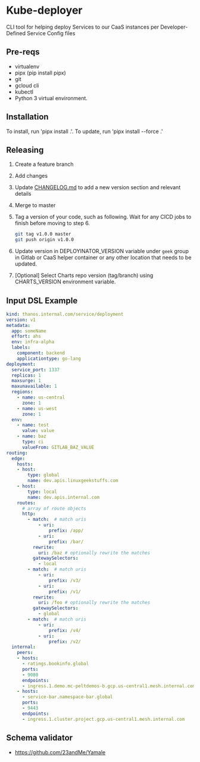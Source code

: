 # Kube-deployer

CLI tool for helping deploy Services to our CaaS instances per Developer-Defined Service Config files

## Pre-reqs

- virtualenv
- pipx (pip install pipx)
- git
- gcloud cli
- kubectl
- Python 3 virtual environment.

## Installation

To install, run 'pipx install .'. To update, run 'pipx install --force .'

## Releasing

1. Create a feature branch
2. Add changes
3. Update [CHANGELOG.md](./CHANGELOG.md) to add a new version section and relevant details
4. Merge to master
5. Tag a version of your code, such as following.  Wait for any CICD jobs to finish before moving to step 6.

    ```bash
    git tag v1.0.0 master
    git push origin v1.0.0
    ```

6. Update version in DEPLOYINATOR_VERSION variable under `geek` group in Gitlab or CaaS helper container or any other location that needs to be updated.
7. [Optional] Select Charts repo version (tag/branch) using CHARTS_VERSION environment variable.

## Input DSL Example

```yaml
kind: thanos.internal.com/service/deployment
version: v1
metadata:
  app: someName
  effort: ahs
  env: infra-alpha
  labels:
    component: backend
    applicationtype: go-lang
deployment:
  service_port: 1337
  replicas: 1
  maxsurge: 1
  maxunavailable: 1
  regions:
    - name: us-central
      zone: 1
    - name: us-west
      zone: 1
  env:
    - name: test
      value: value
    - name: baz
      type: ci
      valueFrom: GITLAB_BAZ_VALUE
routing:
  edge:
    hosts:
    - host:
        type: global
        name: dev.apis.linuxgeekstuffs.com
    - host:
        type: local
        name: dev.apis.internal.com
    routes:
      # array of route objects
      http:
        - match:  # match uris
            - uri:
                prefix: /app/
            - uri:
                prefix: /bar/
          rewrite: 
            uri: /baz # optionally rewrite the matches
          gatewaySelectors:
            - local
        - match:  # match uris
            - uri:
                prefix: /v3/
            - uri:
                prefix: /v1/
          rewrite: 
            uri: /foo # optionally rewrite the matches
          gatewaySelectors:
            - global
        - match:  # match uris
            - uri:
                prefix: /v4/
            - uri:
                prefix: /v2/
  internal:
    peers:
    - hosts:
      - ratings.bookinfo.global
      ports:
      - 9080
      endpoints:
      - ingress.1.demo.mc-peltdemos-b.gcp.us-central1.mesh.internal.com
    - hosts:
      - service-bar.namespace-bar.global
      ports:
      - 9443
      endpoints:
      - ingress.1.cluster.project.gcp.us-central1.mesh.internal.com
```

## Schema validator

- https://github.com/23andMe/Yamale
